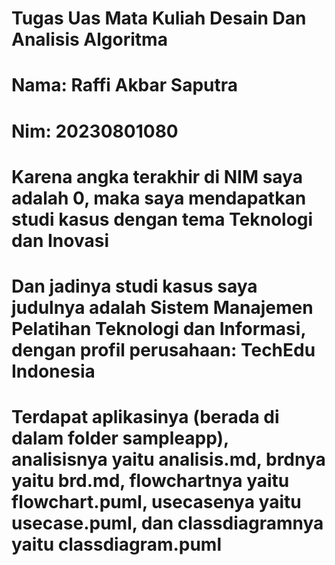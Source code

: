 # Tugas Uas Mata Kuliah Desain Dan Analisis Algoritma
# Nama: Raffi Akbar Saputra
# Nim: 20230801080
# Karena angka terakhir di NIM saya adalah 0, maka saya mendapatkan studi kasus dengan tema Teknologi dan Inovasi
# Dan jadinya studi kasus saya judulnya adalah Sistem Manajemen Pelatihan Teknologi dan Informasi, dengan profil perusahaan: TechEdu Indonesia
# Terdapat aplikasinya (berada di dalam folder sampleapp), analisisnya yaitu analisis.md, brdnya yaitu brd.md, flowchartnya yaitu flowchart.puml, usecasenya yaitu usecase.puml, dan classdiagramnya yaitu classdiagram.puml
